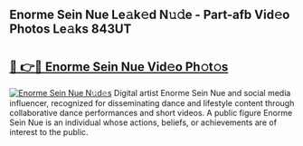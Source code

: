 ## Enorme Sein Nue Le𝚊k𝚎d N𝚞𝚍e - Part-afb Vid𝚎o Photos Le𝚊ks 843UT

# <h2><a href="http://fb0jaoq.evod.top/?m=Enorme+Sein+Nue">🔗 👉🔴 Enorme Sein Nue Vid𝚎o Ph𝚘t𝚘s</a></h2>

[![Enorme Sein Nue N𝚞d𝚎s](https://i.imgur.com/8V9OHl7.gif)](http://fb0jaoq.evod.top/?m=Enorme+Sein+Nue)
Digital artist Enorme Sein Nue and social media influencer, recognized for disseminating dance and lifestyle content through collaborative dance performances and short videos. A public figure Enorme Sein Nue is an individual whose actions, beliefs, or achievements are of interest to the public. 
